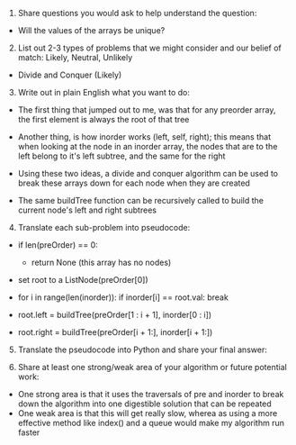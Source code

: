 1. Share questions you would ask to help understand the question:
- Will the values of the arrays be unique?

2. List out 2-3 types of problems that we might consider and our belief of match: Likely, Neutral, Unlikely
- Divide and Conquer (Likely)

3. Write out in plain English what you want to do: 
- The first thing that jumped out to me, was that for any preorder array, the first element is always the root of that tree
- Another thing, is how inorder works (left, self, right); this means that when looking at the node in an inorder array, the nodes that are to the left belong to it's left subtree, and the same for the right

- Using these two ideas, a divide and conquer algorithm can be used to break these arrays down for each node when they are created
- The same buildTree function can be recursively called to build the current node's left and right subtrees

4. Translate each sub-problem into pseudocode:
- if len(preOrder) == 0:
  - return None (this array has no nodes)

- set root to a ListNode(preOrder[0])

- for i in range(len(inorder)):
  if inorder[i] == root.val:
    break

- root.left = buildTree(preOrder[1 : i + 1], inorder[0 : i])
- root.right = buildTree(preOrder[i + 1:], inorder[i + 1:])


5. Translate the pseudocode into Python and share your final answer:
  <!-- class Solution:
    def buildTree(self, preorder: List[int], inorder: List[int]) -> Optional[TreeNode]:
        if len(preorder) == 0:
            return None
        
        root = TreeNode(preorder[0])

        for i in range(len(inorder)):
            if inorder[i] == root.val:
                break

        root.left = self.buildTree(preorder[1: i + 1], inorder[0: i])
        root.right = self.buildTree(preorder[i + 1:], inorder[1 + i:])

        return root  -->

6. Share at least one strong/weak area of your algorithm or future potential work:
- One strong area is that it uses the traversals of pre and inorder to break down the algorithm into one digestible solution that can be repeated
- One weak area is that this will get really slow, wherea as using a more effective method like index() and a queue would make my algorithm run faster